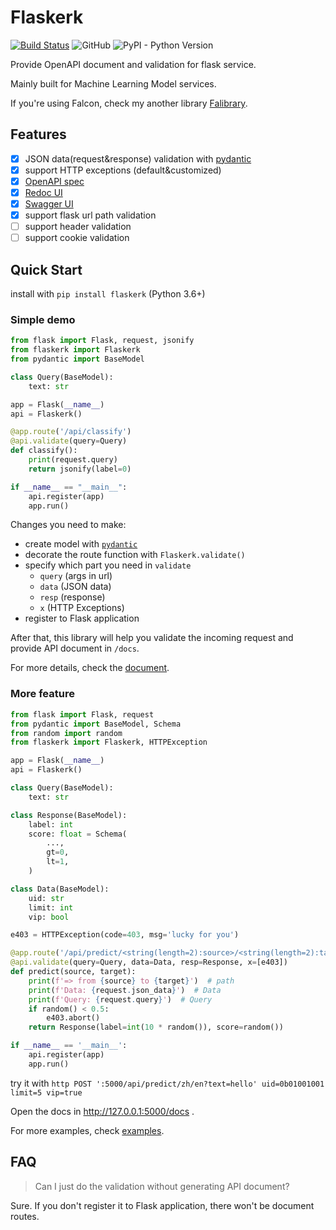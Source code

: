 # Flaskerk

[![Build Status](https://travis-ci.com/kemingy/flaskerk.svg?branch=master)](https://travis-ci.com/kemingy/flaskerk)
![GitHub](https://img.shields.io/github/license/kemingy/flaskerk)
![PyPI - Python Version](https://img.shields.io/pypi/pyversions/flaskerk)

Provide OpenAPI document and validation for flask service.

Mainly built for Machine Learning Model services.

If you're using Falcon, check my another library [Falibrary](https://github.com/kemingy/falibrary).

## Features

- [x] JSON data(request&response) validation with [pydantic](https://github.com/samuelcolvin/pydantic/)
- [x] support HTTP exceptions (default&customized)
- [x] [OpenAPI spec](https://github.com/OAI/OpenAPI-Specification)
- [x] [Redoc UI](https://github.com/Redocly/redoc)
- [x] [Swagger UI](https://github.com/swagger-api/swagger-ui)
- [x] support flask url path validation
- [ ] support header validation
- [ ] support cookie validation

## Quick Start

install with `pip install flaskerk` (Python 3.6+)

### Simple demo

```py
from flask import Flask, request, jsonify
from flaskerk import Flaskerk
from pydantic import BaseModel

class Query(BaseModel):
    text: str

app = Flask(__name__)
api = Flaskerk()

@app.route('/api/classify')
@api.validate(query=Query)
def classify():
    print(request.query)
    return jsonify(label=0)

if __name__ == "__main__":
    api.register(app)
    app.run()
```

Changes you need to make:

* create model with [`pydantic`](https://github.com/samuelcolvin/pydantic/)
* decorate the route function with `Flaskerk.validate()`
* specify which part you need in `validate`
  * `query` (args in url)
  * `data` (JSON data)
  * `resp` (response)
  * `x` (HTTP Exceptions)
* register to Flask application

After that, this library will help you validate the incoming request and provide API document in `/docs`.

For more details, check the [document](https://kemingy.github.io/flaskerk).


### More feature

```py
from flask import Flask, request
from pydantic import BaseModel, Schema
from random import random
from flaskerk import Flaskerk, HTTPException

app = Flask(__name__)
api = Flaskerk()

class Query(BaseModel):
    text: str

class Response(BaseModel):
    label: int
    score: float = Schema(
        ...,
        gt=0,
        lt=1,
    )

class Data(BaseModel):
    uid: str
    limit: int
    vip: bool

e403 = HTTPException(code=403, msg='lucky for you')

@app.route('/api/predict/<string(length=2):source>/<string(length=2):target>', methods=['POST'])
@api.validate(query=Query, data=Data, resp=Response, x=[e403])
def predict(source, target):
    print(f'=> from {source} to {target}')  # path
    print(f'Data: {request.json_data}')  # Data
    print(f'Query: {request.query}')  # Query
    if random() < 0.5:
        e403.abort()
    return Response(label=int(10 * random()), score=random())

if __name__ == '__main__':
    api.register(app)
    app.run()
```

try it with `http POST ':5000/api/predict/zh/en?text=hello' uid=0b01001001 limit=5 vip=true`

Open the docs in http://127.0.0.1:5000/docs .

For more examples, check [examples](/examples).

## FAQ

> Can I just do the validation without generating API document?

Sure. If you don't register it to Flask application, there won't be document routes.

> 